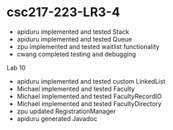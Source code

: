 # csc217-223-LR3-4

- apiduru implemented and tested Stack
- apiduru implemented and tested Queue
- zpu implemented and tested waitlist functionality
- cwang completed testing and debugging

Lab 10
- apiduru implemented and tested custom LinkedList
- Michael implemented and tested Faculty
- Michael implemented and tested FacultyRecordIO
- Michael implemented and tested FacultyDirectory
- zpu updated RegistrationManager
- apiduru generated Javadoc
